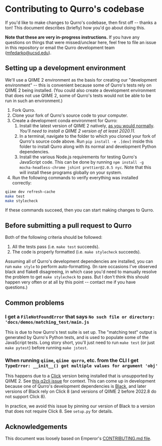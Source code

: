 # Contributing to Qurro's codebase

If you'd like to make changes to Qurro's codebase, then first off --
thanks a ton! This document describes (briefly) how you'd go about doing this.

**Note that these are very in-progress instructions.** If you have any
questions on things that were missed/unclear here, feel free to file an issue
in this repository or email the Qurro development team
([mfedarko@ucsd.edu](mailto:mfedarko@ucsd.edu)).

## Setting up a development environment

We'll use a QIIME 2 environment as the basis for creating our "development
environment" -- this is convenient because some of Qurro's tests rely on QIIME
2 being installed. (You could also create a development environment that does
not use QIIME 2, some of Qurro's tests would not be able to be run in such an
environment.)

1. Fork Qurro.
1. Clone your fork of Qurro's source code to your computer.
2. Create a development conda environment for Qurro:
    1. Install the latest version of QIIME 2 natively,
       [as you would normally](https://docs.qiime2.org/2022.8/install/native/).
       _You'll need to install a QIIME 2 version of at least 2020.11._
    2. In a terminal, navigate to the folder to which you cloned your fork of
       Qurro's source code above. Run `pip install -e .[dev]` inside this folder to
       install Qurro along with its normal and development Python dependencies.
    3. Install the various Node.js requirements for testing Qurro's JavaScript
       code. This can be done by running
       `npm install -g mocha-headless-chrome jshint prettier@2.0.5 nyc`. Note that
       this will install these programs globally on your system.
3. Run the following commands to verify everything was installed correctly:
```bash
qiime dev refresh-cache
make test
make stylecheck
```
If these commands succeed, then you can start making changes to Qurro.

## Before submitting a pull request to Qurro

Both of the following criteria should be followed:

1. All the tests pass (i.e. `make test` succeeds).
2. The code is properly formatted (i.e. `make stylecheck` succeeds).

Assuming all of Qurro's development dependencies are installed, you can run
`make style` to perform auto-formatting. (In rare occasions I've observed black
and flake8 disagreeing, in which case you'd need to manually resolve the
problem to get `make stylecheck` to pass. But I don't think this should happen
very often or at all by this point -- contact me if you have questions.)

## Common problems

### I get a `FileNotFoundError` that says `No such file or directory: 'docs/demos/matching_test/main.js`

This is due to how Qurro's test suite is set up. The "matching test" output is
generated by Qurro's Python tests, and is used to populate some of the
JavaScript tests. Long story short, you'll just need to run `make test` (or
just `make pytest`) before running `make jstest`.

### When running `qiime`, `qiime qurro`, etc. from the CLI I get `TypeError: __init__() got multiple values for argument 'obj'`

This happens due to a [Click](https://click.palletsprojects.com/)
version being installed that is unsupported by
QIIME 2. See [this q2cli issue](https://github.com/qiime2/q2cli/issues/259) for
context. This can come up in development because one of Qurro's development
dependencies is
[Black](https://github.com/psf/black), and later versions of Black rely
on Click 8 (and versions of QIIME 2 before 2022.8 do not support Click 8).

In practice, we avoid this issue by pinning our version of Black to a version
that does not require Click 8. See `setup.py` for details.

## Acknowledgements

This document was loosely based on Emperor's [CONTRIBUTING.md file](https://github.com/biocore/emperor/blob/new-api/CONTRIBUTING.md).
